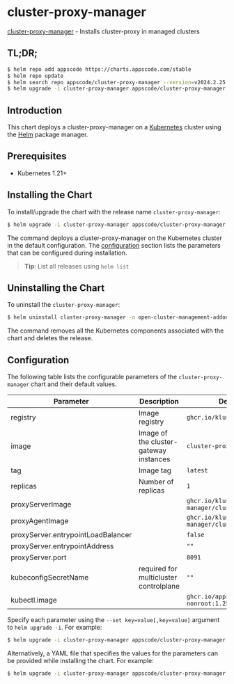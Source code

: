 # cluster-proxy-manager

[cluster-proxy-manager](https://github.com/kluster-manager/cluster-proxy) - Installs cluster-proxy in managed clusters

## TL;DR;

```bash
$ helm repo add appscode https://charts.appscode.com/stable
$ helm repo update
$ helm search repo appscode/cluster-proxy-manager --version=v2024.2.25
$ helm upgrade -i cluster-proxy-manager appscode/cluster-proxy-manager -n open-cluster-management-addon --create-namespace --version=v2024.2.25
```

## Introduction

This chart deploys a cluster-proxy-manager on a [Kubernetes](http://kubernetes.io) cluster using the [Helm](https://helm.sh) package manager.

## Prerequisites

- Kubernetes 1.21+

## Installing the Chart

To install/upgrade the chart with the release name `cluster-proxy-manager`:

```bash
$ helm upgrade -i cluster-proxy-manager appscode/cluster-proxy-manager -n open-cluster-management-addon --create-namespace --version=v2024.2.25
```

The command deploys a cluster-proxy-manager on the Kubernetes cluster in the default configuration. The [configuration](#configuration) section lists the parameters that can be configured during installation.

> **Tip**: List all releases using `helm list`

## Uninstalling the Chart

To uninstall the `cluster-proxy-manager`:

```bash
$ helm uninstall cluster-proxy-manager -n open-cluster-management-addon
```

The command removes all the Kubernetes components associated with the chart and deletes the release.

## Configuration

The following table lists the configurable parameters of the `cluster-proxy-manager` chart and their default values.

|             Parameter              |              Description               |                      Default                       |
|------------------------------------|----------------------------------------|----------------------------------------------------|
| registry                           | Image registry                         | <code>ghcr.io/kluster-manager</code>               |
| image                              | Image of the cluster-gateway instances | <code>cluster-proxy</code>                         |
| tag                                | Image tag                              | <code>latest</code>                                |
| replicas                           | Number of replicas                     | <code>1</code>                                     |
| proxyServerImage                   |                                        | <code>ghcr.io/kluster-manager/cluster-proxy</code> |
| proxyAgentImage                    |                                        | <code>ghcr.io/kluster-manager/cluster-proxy</code> |
| proxyServer.entrypointLoadBalancer |                                        | <code>false</code>                                 |
| proxyServer.entrypointAddress      |                                        | <code>""</code>                                    |
| proxyServer.port                   |                                        | <code>8091</code>                                  |
| kubeconfigSecretName               | required for multicluster controlplane | <code>""</code>                                    |
| kubectl.image                      |                                        | <code>ghcr.io/appscode/kubectl-nonroot:1.25</code> |


Specify each parameter using the `--set key=value[,key=value]` argument to `helm upgrade -i`. For example:

```bash
$ helm upgrade -i cluster-proxy-manager appscode/cluster-proxy-manager -n open-cluster-management-addon --create-namespace --version=v2024.2.25 --set registry=ghcr.io/kluster-manager
```

Alternatively, a YAML file that specifies the values for the parameters can be provided while
installing the chart. For example:

```bash
$ helm upgrade -i cluster-proxy-manager appscode/cluster-proxy-manager -n open-cluster-management-addon --create-namespace --version=v2024.2.25 --values values.yaml
```
